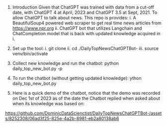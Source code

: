 1. Introduction
   Given that ChatGPT was trained with data from a cut-off date, with ChatGPT 4 at April, 2023 and ChatGPT 3.5 at Sept, 2021. To allow ChatGPT to talk about news. This repo is provides:
   i. A BeautifulSoup4 powered web scraper to get real time news articles from https://www.npr.org
   ii. ChatGPT bot that utilizes Langchain and ChatCompletion model that is back with updated knowledge acquired in i.
  
3. Set up the tool:
   i. git clone
   ii. cd ./DailyTopNewsChatGPTBot-
   iii. source venv/bin/activate

4. Collect new knowledge and run the chatbot:
   python daily_top_new_bot.py -p

5. To run the chatbot (without getting updated knowledge):
   ython daily_top_new_bot.py
   
6. Here is a quick demo of the chatbot, notice that the demo was recorded on Dec 1st of 2023 as of the date the Chatbot replied when asked about when its knowledge was based on:
   

https://github.com/DominicDataScienctist/DailyTopNewsChatGPTBot-/assets/8252308/06ad3f25-825e-4a2b-8981-eb2a80138ab6

